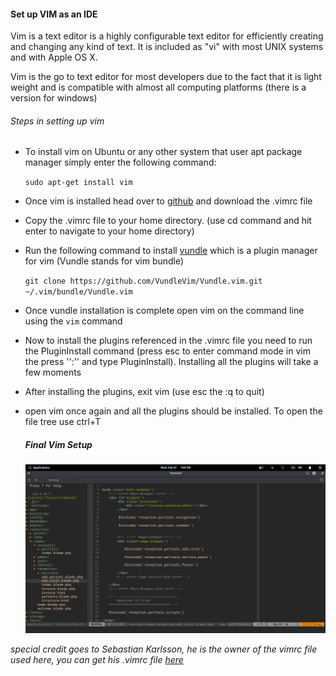 #### Set up VIM as an IDE

Vim is a text editor is a highly configurable text editor for efficiently creating and changing any kind of text. It is included as "vi" with most UNIX systems and with Apple OS X.

Vim is the go to text editor for most developers due to the fact that it is light weight and is compatible with almost all computing platforms (there is a version for windows)

###### Steps in setting up vim

- To install vim on Ubuntu or any other system that user apt package manager simply enter the following command:

  `sudo apt-get install vim`

- Once vim is installed head over to [github](https://github.com/jamessingizi/vim-setup) and download the .vimrc file 

- Copy the .vimrc file to your home directory. (use cd command and hit enter to navigate to your home directory)

- Run the following command to install [vundle](https://github.com/VundleVim/Vundle.vim) which is a plugin manager for vim (Vundle stands for vim bundle)

  `git clone https://github.com/VundleVim/Vundle.vim.git ~/.vim/bundle/Vundle.vim`

- Once vundle installation is complete open vim on the command line using the `vim` command

- Now to install the plugins referenced in the .vimrc file you need to run the PluginInstall command (press esc to enter command mode in vim the press '':'' and type PluginInstall). Installing all the plugins will take a few moments

- After installing the plugins, exit vim (use esc the :q to quit)

- open vim once again and all the plugins should be installed. To open the file tree use ctrl+T

  ##### Final Vim Setup

  ![setup](./images/vim.png)

*special credit goes to Sebastian Karlsson, he is the owner of the vimrc file used here, you can get his .vimrc file [here](https://github.com/sebbekarlsson/i3/blob/master/.vimrc)*







